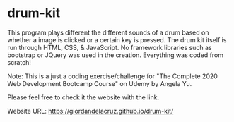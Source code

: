 # drum-kit
This program plays different the different sounds of a drum based on whether a image is clicked or a certain key 
is pressed. The drum kit itself is run through HTML, CSS, & JavaScript. No framework libraries such as bootstrap 
or JQuery was used in the creation. Everything was coded from scratch!

Note: This is a just a coding exercise/challenge for "The Complete 2020 Web Development 
      Bootcamp Course" on Udemy by Angela Yu.
     
Please feel free to check it the website with the link.

Website URL: https://giordandelacruz.github.io/drum-kit/
